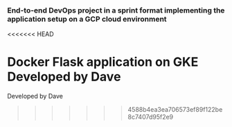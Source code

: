 
### End-to-end DevOps project in a sprint format implementing the application setup on a GCP cloud environment
<<<<<<< HEAD
 
 Docker Flask application on GKE
 Developed by Dave
=======
 Developed by Dave

>>>>>>> 4588b4ea3ea706573ef89f122be8c7407d95f2e9

